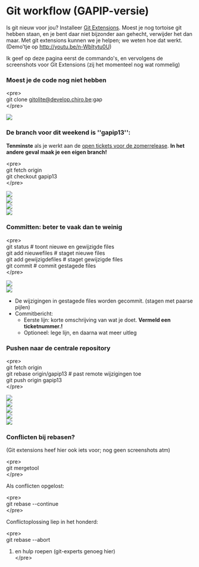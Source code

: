 Git workflow (GAPIP-versie)
===========================

Is git nieuw voor jou? Installeer [Git
Extensions](http://code.google.com/p/gitextensions/). Moest je nog
tortoise git hebben staan, en je bent daar niet bijzonder aan gehecht,
verwijder het dan maar. Met git extensions kunnen we je helpen; we weten
hoe dat werkt. (Demo'tje op http://youtu.be/n-WbItytu0U)

Ik geef op deze pagina eerst de commando's, en vervolgens de screenshots
voor Git Extensions (zij het momenteel nog wat rommelig)

### Moest je de code nog niet hebben

&lt;pre&gt;\
git clone gitolite@develop.chiro.be:gap\
&lt;/pre&gt;

![](gapipgit00.png)

### De branch voor dit weekend is ''gapip13'':

**Tenminste** als je werkt aan de [open tickets voor de
zomerrelease](https://develop.chiro.be:3000/projects/gap/issues?fixed_version_id=18&amp;set_filter=1&amp;status_id=o).
**In het andere geval maak je een eigen branch!**

&lt;pre&gt;\
git fetch origin\
git checkout gapip13\
&lt;/pre&gt;

![](gapipgit01.png)\
![](gapipgit02.png)\
![](gapipgit03.png)\
![](gapipgit04.png)

### Committen: beter te vaak dan te weinig

&lt;pre&gt;\
git status \# toont nieuwe en gewijzigde files\
git add nieuwefiles \# staget nieuwe files\
git add gewijzigdefiles \# staget gewijzigde files\
git commit \# commit gestagede files\
&lt;/pre&gt;

![](gapipgit05.png)\
![](gapipgit06.png)

-   De wijzigingen in gestagede files worden gecommit. (stagen met
    paarse pijlen)
-   Commitbericht:
    -   Eerste lijn: korte omschrijving van wat je doet. **Vermeld een
        ticketnummer.!**
    -   Optioneel: lege lijn, en daarna wat meer uitleg

### Pushen naar de centrale repository

&lt;pre&gt;\
git fetch origin\
git rebase origin/gapip13 \# past remote wijzigingen toe\
git push origin gapip13\
&lt;/pre&gt;

![](gapipgit01.png)\
![](gapipgit07.png)\
![](gapipgit08.png)\
![](gapipgit09.png)\
![](gapipgit10.png)

### Conflicten bij rebasen?

(Git extensions heef hier ook iets voor; nog geen screenshots atm)

&lt;pre&gt;\
git mergetool\
&lt;/pre&gt;

Als conflicten opgelost:

&lt;pre&gt;\
git rebase --continue\
&lt;/pre&gt;

Conflictoplossing liep in het honderd:

&lt;pre&gt;\
git rebase --abort

1.  en hulp roepen (git-experts genoeg hier)\
    &lt;/pre&gt;

